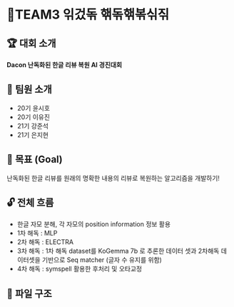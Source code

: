 # 🔐TEAM3 읶겄돆 핶돆핶볶싞짂

## 🏆 대회 소개
**Dacon 난독화된 한글 리뷰 복원 AI 경진대회**

## 👥 팀원 소개
- 20기 윤시호
- 20기 이유진
- 21기 강준석
- 21기 은지현

## 🎯 목표 (Goal)
난독화된 한글 리뷰를 원래의 명확한 내용의 리뷰로 복원하는 알고리즘을 개발하기!

## 🔓 전체 흐름
- 한글 자모 분해, 각 자모의 position information 정보 활용
- 1차 해독 : MLP
- 2차 해독 : ELECTRA
- 3차 해독 : 1차 해독 dataset를 KoGemma 7b 로 추론한 데이터 셋과 2차해독 데이터셋을 기반으로 Seq matcher (글자 수 유지를 위함)
- 4차 해독 : symspell 활용한 후처리 및 오타교정

## 📂 파일 구조
